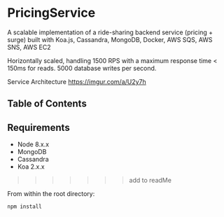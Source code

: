 # PricingService
A scalable implementation of a ride-sharing backend service (pricing + surge) built with Koa.js, Cassandra, MongoDB, Docker, AWS SQS, AWS SNS, AWS EC2

Horizontally scaled, handling 1500 RPS with a maximum response time < 150ms for reads. 5000 database writes per second.

Service Architecture https://imgur.com/a/U2y7h
## Table of Contents

## Requirements

- Node 8.x.x
- MongoDB
- Cassandra
- Koa 2.x.x

>>>>>>> add to readMe

From within the root directory:

```sh
npm install
```

